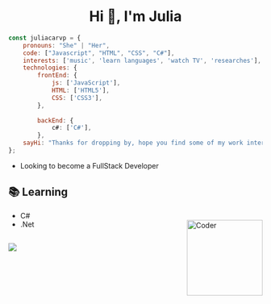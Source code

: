 <h1 align="center">Hi 👋, I'm Julia</h1>

```javascript
const juliacarvp = {
    pronouns: "She" | "Her",
    code: ["Javascript", "HTML", "CSS", "C#"],
    interests: ['music', 'learn languages', 'watch TV', 'researches'],
    technologies: {
        frontEnd: {
            js: ['JavaScript'],
            HTML: ['HTML5'],
            CSS: ['CSS3'],
        },
        
        backEnd: {
            c#: ['C#'],
        },
    sayHi: "Thanks for dropping by, hope you find some of my work interesting."
};
```

- Looking to become a FullStack Developer

## 📚 Learning
- C#
- .Net
  <img align="right" alt="Coder" height="150" src="https://media.tenor.com/5ry-200hErMAAAAd/hacker-hacker-man.gif">
  
##
 
<div> 
  <a href="https://www.linkedin.com/in/j%C3%BAlia-carvalho-2879a3214/" target="_blank"><img src="https://img.shields.io/badge/-LinkedIn-%230077B5?style=for-the-badge&logo=linkedin&logoColor=white" target="_blank"></a> 
</div>

